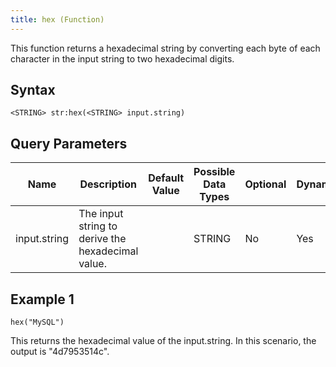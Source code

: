 ```yaml
---
title: hex (Function)
---
```


This function returns a hexadecimal string by converting each byte of
each character in the input string to two hexadecimal digits.

## Syntax

    <STRING> str:hex(<STRING> input.string)

## Query Parameters

| Name         | Description                                       | Default Value | Possible Data Types | Optional | Dynamic |
|--------------|---------------------------------------------------|---------------|---------------------|----------|---------|
| input.string | The input string to derive the hexadecimal value. |               | STRING              | No       | Yes     |

## Example 1

    hex("MySQL")

This returns the hexadecimal value of the input.string. In this scenario, the output is "4d7953514c".
